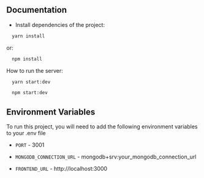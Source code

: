 ## Documentation

- Install dependencies of the project:

```bash
  yarn install
```

or:

```bash
  npm install
```

How to run the server:

```bash
  yarn start:dev
```

```bash
  npm start:dev
```

## Environment Variables

To run this project, you will need to add the following environment variables to your .env file

- `PORT` - 3001

- `MONGODB_CONNECTION_URL` - mongodb+srv:your_mongodb_connection_url

- `FRONTEND_URL` - http://localhost:3000
